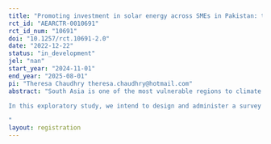 ```yaml
---
title: "Promoting investment in solar energy across SMEs in Pakistan: the role of information provision"
rct_id: "AEARCTR-0010691"
rct_id_num: "10691"
doi: "10.1257/rct.10691-2.0"
date: "2022-12-22"
status: "in_development"
jel: "nan"
start_year: "2024-11-01"
end_year: "2025-08-01"
pi: "Theresa Chaudhry theresa.chaudhry@hotmail.com"
abstract: "South Asia is one of the most vulnerable regions to climate change impacts but also one with vast untapped renewable energy potential (World Bank, 2021). Pakistan, for example, is endowed with huge solar energy resources and utilizing just 0.071% of the country’s area for solar photovoltaic installations would meet its current electricity needs (World Bank, 2021). The transition to renewables would help the country not only fulfil its growing energy demand and curb its carbon emissions, but also mitigate the high cost and unreliability of electricity from the grid, which is almost universally cited by local firms as a major constraint to competitiveness (Bacon, 2019). While larger exporting firms have begun to adopt solar energy also to comply with the environmental standards imposed by their globally branded customers, the more neglected market segment of small-medium enterprises is falling behind, according to a local source active in the solar market.
In this exploratory study, we intend to design and administer a survey across a sample of about 400 owners of small-medium manufacturing enterprises in the garment and food storage sectors in central Punjab to better understand the main structural, informational and behavioural barriers that prevent business owners from switching to greener energy sources such as solar power. In particular, we will elicit respondents’ personal preferences, beliefs and attitudes around solar energy sources, as well as their intended behaviour or expected likelihood of adopting solar energy. In addition, we aim to conduct a randomized information experiment, embedded within the same survey, to test whether specific information provision is effective at changing respondents’ beliefs, attitudes and intentions in relation to purchasing solar energy.
"
layout: registration
---
```



